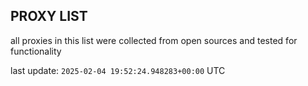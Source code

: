 ## PROXY LIST

all proxies in this list were collected from open sources and tested for functionality

last update: `2025-02-04 19:52:24.948283+00:00` UTC